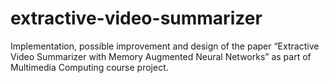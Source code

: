 # extractive-video-summarizer
Implementation, possible improvement and design of the paper “Extractive Video Summarizer with Memory Augmented Neural Networks” as part of Multimedia Computing course project.

